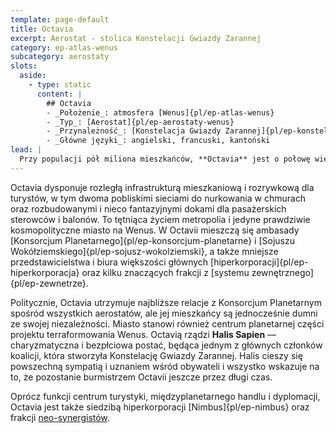 ```yaml
---
template: page-default
title: Octavia
excerpt: Aerostat - stolica Konstelacji Gwiazdy Zarannej
category: ep-atlas-wenus
subcategory: aerostaty
slots:
  aside:
    - type: static
      content: |
        ## Octavia
        - _Położenie_: atmosfera [Wenus]{pl/ep-atlas-wenus}
        - _Typ_: [Aerostat]{pl/ep-aerostaty-wenus}
        - _Przynależność_: [Konstelacja Gwiazdy Zarannej]{pl/ep-konstelacja-gwiazdy-zarannej}
        - _Główne języki_: angielski, francuski, kantoński
lead: |
  Przy populacji pół miliona mieszkańców, **Octavia** jest o połowę większa od następnego co do wielkości aerostatu. To stolica [Konstelacji Gwiazdy Zarannej]{pl/ep-konstelacja-gwiazdy-zarannej} oraz główny port kosmiczny planety. Strukturalnie przypomina ogromny, rozbudowany i stosunkowo szeroki odwrócony stożek. Jej wnętrze jest jeszcze bardziej przestronne niż w innych aerostatach, ponieważ zostało zaprojektowane zarówno z myślą o komforcie, jak i o zrobieniu wrażenia na odwiedzających [Wenus]{pl/ep-atlas-wenus}.
---
```


Octavia dysponuje rozległą infrastrukturą mieszkaniową i rozrywkową dla turystów, w tym dwoma pobliskimi sieciami do nurkowania w chmurach oraz rozbudowanymi i nieco fantazyjnymi dokami dla pasażerskich sterowców i balonów. To tętniąca życiem metropolia i jedyne prawdziwie kosmopolityczne miasto na Wenus. W Octavii mieszczą się ambasady [Konsorcjum Planetarnego]{pl/ep-konsorcjum-planetarne} i [Sojuszu Wokółziemskiego]{pl/ep-sojusz-wokolziemski}, a także mniejsze przedstawicielstwa i biura większości głównych [hiperkorporacji]{pl/ep-hiperkorporacja} oraz kilku znaczących frakcji z [systemu zewnętrznego]{pl/ep-zewnetrze}.

Politycznie, Octavia utrzymuje najbliższe relacje z Konsorcjum Planetarnym spośród wszystkich aerostatów, ale jej mieszkańcy są jednocześnie dumni ze swojej niezależności. Miasto stanowi również centrum planetarnej części projektu terraformowania Wenus. Octavią rządzi **Halis Sapien** — charyzmatyczna i bezpłciowa postać, będąca jednym z głównych członków koalicji, która stworzyła Konstelację Gwiazdy Zarannej. Halis cieszy się powszechną sympatią i uznaniem wśród obywateli i wszystko wskazuje na to, że pozostanie burmistrzem Octavii jeszcze przez długi czas.

Oprócz funkcji centrum turystyki, międzyplanetarnego handlu i dyplomacji, Octavia jest także siedzibą hiperkorporacji [Nimbus]{pl/ep-nimbus} oraz frakcji [neo-synergistów](#).